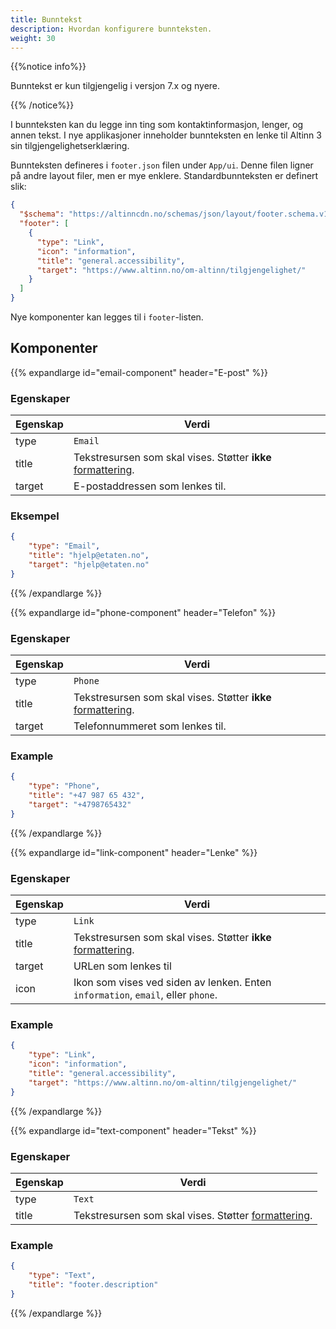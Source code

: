 ```yaml
---
title: Bunntekst
description: Hvordan konfigurere bunnteksten.
weight: 30
---
```


{{%notice info%}}

Bunntekst er kun tilgjengelig i versjon 7.x og nyere.

{{% /notice%}}

I bunnteksten kan du legge inn ting som kontaktinformasjon, lenger, og annen tekst. I nye applikasjoner inneholder bunnteksten en lenke til Altinn 3 sin tilgjengelighetserklæring.

Bunnteksten defineres i `footer.json` filen under `App/ui`. Denne filen ligner på andre layout filer, men er mye enklere. Standardbunnteksten er definert slik:

```json
{
  "$schema": "https://altinncdn.no/schemas/json/layout/footer.schema.v1.json",
  "footer": [
    {
      "type": "Link",
      "icon": "information",
      "title": "general.accessibility",
      "target": "https://www.altinn.no/om-altinn/tilgjengelighet/"
    }
  ]
}
```

Nye komponenter kan legges til i `footer`-listen.

## Komponenter

{{% expandlarge id="email-component" header="E-post" %}}

### Egenskaper

| Egenskap | Verdi                                                                                                                |
| -------- | -------------------------------------------------------------------------------------------------------------------- |
| type     | `Email`                                                                                                              |
| title    | Tekstresursen som skal vises. Støtter **ikke** [formattering](/nb/app/development/ux/texts/#formatering-av-tekster). |
| target   | E-postaddressen som lenkes til.                                                                                      |

### Eksempel

```json
{
    "type": "Email",
    "title": "hjelp@etaten.no",
    "target": "hjelp@etaten.no"
}
```

{{% /expandlarge %}}

{{% expandlarge id="phone-component" header="Telefon" %}}

### Egenskaper

| Egenskap | Verdi                                                                                                                |
| -------- | -------------------------------------------------------------------------------------------------------------------- |
| type     | `Phone`                                                                                                              |
| title    | Tekstresursen som skal vises. Støtter **ikke** [formattering](/nb/app/development/ux/texts/#formatering-av-tekster). |
| target   | Telefonnummeret som lenkes til.                                                                                      |

### Example

```json
{
    "type": "Phone",
    "title": "+47 987 65 432",
    "target": "+4798765432"
}
```

{{% /expandlarge %}}

{{% expandlarge id="link-component" header="Lenke" %}}

### Egenskaper

| Egenskap | Verdi                                                                                                                |
| -------- | -------------------------------------------------------------------------------------------------------------------- |
| type     | `Link`                                                                                                               |
| title    | Tekstresursen som skal vises. Støtter **ikke** [formattering](/nb/app/development/ux/texts/#formatering-av-tekster). |
| target   | URLen som lenkes til                                                                                                 |
| icon     | Ikon som vises ved siden av lenken. Enten `information`, `email`, eller `phone`.                                     |

### Example

```json
{
    "type": "Link",
    "icon": "information",
    "title": "general.accessibility",
    "target": "https://www.altinn.no/om-altinn/tilgjengelighet/"
}
```

{{% /expandlarge %}}

{{% expandlarge id="text-component" header="Tekst" %}}

### Egenskaper

| Egenskap | Verdi                                                                                                       |
| -------- | ----------------------------------------------------------------------------------------------------------- |
| type     | `Text`                                                                                                      |
| title    | Tekstresursen som skal vises. Støtter [formattering](nb//app/development/ux/texts/#formatering-av-tekster). |

### Example

```json
{
    "type": "Text",
    "title": "footer.description"
}
```

{{% /expandlarge %}}
